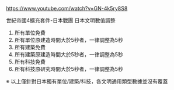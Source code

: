 https://www.youtube.com/watch?v=GN-4k5ry8S8

世紀帝國4擴充套件-日本戰團
日本文明數值調整

1. 所有單位免費
2. 所有單位原建造時間大於5秒者，一律調整為5秒
3. 所有建築免費
4. 所有建築原建造時間大於5秒者，一律調整為5秒
5. 所有科技免費
6. 所有科技原研究時間大於5秒者，一律調整為5秒

※ 以上僅針對日本獨有單位/建築/科技，各文明通用類型數據並沒有覆蓋
